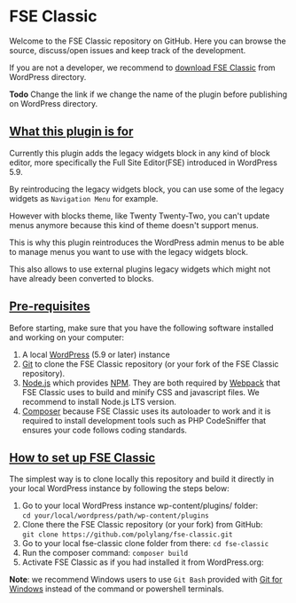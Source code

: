 # FSE Classic

Welcome to the FSE Classic repository on GitHub. Here you can browse the source, discuss/open issues and keep track of the development.

If you are not a developer, we recommend to [download FSE Classic](https://wordpress.org/plugins/fse-classic/) from WordPress directory.

**Todo** Change the link if we change the name of the plugin before publishing on WordPress directory.

## [What this plugin is for](#fse-classic)

Currently this plugin adds the legacy widgets block in any kind of block editor, more specifically the Full Site Editor(FSE) introduced in WordPress 5.9.

By reintroducing the legacy widgets block, you can use some of the legacy widgets as `Navigation Menu` for example.

However with blocks theme, like Twenty Twenty-Two, you can't update menus anymore because this kind of theme doesn't support menus.

This is why this plugin reintroduces the WordPress admin menus to be able to manage menus you want to use with the legacy widgets block.

This also allows to use external plugins legacy widgets which might not have already been converted to blocks.

## [Pre-requisites](#pre-requisites)

Before starting, make sure that you have the following software installed and working on your computer:

1. A local [WordPress](https://wordpress.org/support/article/how-to-install-wordpress/) (5.9 or later) instance
2. [Git](https://git-scm.com/book/en/v2/Getting-Started-Installing-Git) to clone the FSE Classic repository (or your fork of the FSE Classic repository).
3. [Node.js](https://nodejs.org/en/download/) which provides [NPM](https://docs.npmjs.com/). They are both required by [Webpack](https://webpack.js.org/guides/getting-started/) that FSE Classic uses to build and minify CSS and javascript files. We recommend to install Node.js LTS version.
4. [Composer](https://getcomposer.org/doc/00-intro.md) because FSE Classic uses its autoloader to work and it is required to install development tools such as PHP CodeSniffer that ensures your code follows coding standards.

## [How to set up FSE Classic](#how-to-setup-fse-classic)

The simplest way is to clone locally this repository and build it directly in your local WordPress instance by following the steps below:

1. Go to your local WordPress instance wp-content/plugins/ folder:<br/>
`cd your/local/wordpress/path/wp-content/plugins`
2. Clone there the FSE Classic repository (or your fork) from GitHub:<br/>
`git clone https://github.com/polylang/fse-classic.git`
3. Go to your local fse-classic clone folder from there: `cd fse-classic`
4. Run the composer command: `composer build`
5. Activate FSE Classic as if you had installed it from WordPress.org:<br/>

**Note**: we recommend Windows users to use `Git Bash` provided with [Git for Windows](https://git-scm.com/download/win) instead of the command or powershell terminals.

